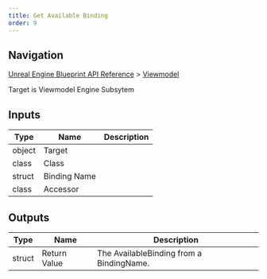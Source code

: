 ```yaml
---
title: Get Available Binding
order: 9
---
```

## Navigation

[Unreal Engine Blueprint API Reference](https://dev.epicgames.com/documentation/en-us/unreal-engine/BlueprintAPI) > [Viewmodel](https://dev.epicgames.com/documentation/en-us/unreal-engine/BlueprintAPI/Viewmodel)

Target is Viewmodel Engine Subsytem

## Inputs

| Type | Name | Description |
| --- | --- | --- |
| object | Target |  |
| class | Class |  |
| struct | Binding Name |  |
| class | Accessor |  |

## Outputs

| Type | Name | Description |
| --- | --- | --- |
| struct | Return Value | The AvailableBinding from a BindingName. |
